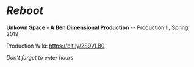 # *Reboot* 
<strong>Unkown Space - A Ben Dimensional Production</strong> -- Production II, Spring 2019

Production Wiki: https://bit.ly/2S9VLB0

*Don't forget to enter hours*
